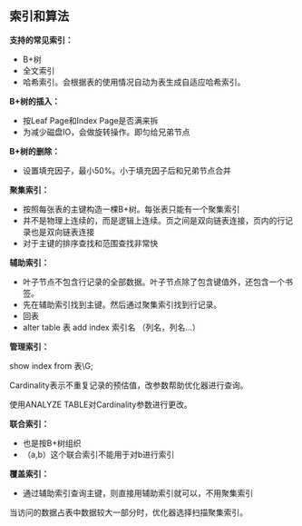 ## 索引和算法

**支持的常见索引：**

- B+树
- 全文索引
- 哈希索引。会根据表的使用情况自动为表生成自适应哈希索引。

**B+树的插入：**

- 按Leaf Page和Index Page是否满来拆
- 为减少磁盘IO，会做旋转操作。即匀给兄弟节点

**B+树的删除：**

- 设置填充因子，最小50%。小于填充因子后和兄弟节点合并

**聚集索引：**

- 按照每张表的主键构造一棵B+树。每张表只能有一个聚集索引
- 并不是物理上连续的，而是逻辑上连续。页之间是双向链表连接，页内的行记录也是双向链表连接
- 对于主键的排序查找和范围查找非常快

**辅助索引：**

- 叶子节点不包含行记录的全部数据。叶子节点除了包含键值外，还包含一个书签。
- 先在辅助索引找到主键。然后通过聚集索引找到行记录。
- 回表
- alter table 表 add index 索引名 （列名，列名...）

**管理索引：**

show index from 表\G;

Cardinality表示不重复记录的预估值，改参数帮助优化器进行查询。

使用ANALYZE TABLE对Cardinality参数进行更改。

**联合索引：**

- 也是按B+树组织
- （a,b）这个联合索引不能用于对b进行索引

**覆盖索引：**

- 通过辅助索引查询主键，则直接用辅助索引就可以，不用聚集索引



当访问的数据占表中数据较大一部分时，优化器选择扫描聚集索引。







